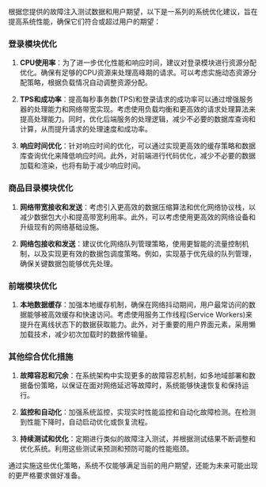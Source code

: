 根据您提供的故障注入测试数据和用户期望，以下是一系列的系统优化建议，旨在提高系统性能，确保它们符合或超过用户的期望：

### 登录模块优化

1.  **CPU使用率**：为了进一步优化性能和响应时间，建议对登录模块进行资源分配优化。确保有足够的CPU资源来处理高峰期的请求。可以考虑实施动态资源分配策略，根据负载情况自动调整资源分配。
    
2.  **TPS和成功率**：提高每秒事务数(TPS)和登录请求的成功率可以通过增强服务器的处理能力和网络带宽实现。考虑使用负载均衡和更高效的请求处理算法来提高处理能力。同时，优化后端服务的处理逻辑，减少不必要的数据库查询和计算，从而提升请求的处理速度和成功率。
    
3.  **响应时间优化**：针对响应时间的优化，可以通过实现更高效的缓存策略和数据库查询优化来降低响应时间。此外，对前端进行代码优化，减少不必要的数据加载和渲染，也将有助于减少响应时间。

### 商品目录模块优化

1.  **网络带宽接收和发送**：考虑引入更高效的数据压缩算法和优化网络协议栈，以减少数据包大小和提高带宽利用率。此外，可以考虑使用更高效的网络设备和升级现有的网络基础设施。
    
2.  **网络包接收和发送**：建议优化网络队列管理策略，使用更智能的流量控制机制，以及实现更有效的数据包调度策略。例如，实现基于优先级的队列管理，确保关键数据包能够优先处理。

### 前端模块优化

1.  **本地数据缓存**：加强本地缓存机制，确保在网络抖动期间，用户最常访问的数据能够被高效缓存和快速访问。考虑使用服务工作线程(Service Workers)来提升在离线状态下的数据获取能力。此外，对于重要的用户界面元素，采用懒加载技术，减少初次加载时的数据传输量。

### 其他综合优化措施

1.  **故障容忍和冗余**：在系统架构中实现更多的故障容忍机制，如多地域部署和数据备份策略，以保证在面对网络延迟等故障时，系统能够快速恢复和保持运行。
    
2.  **监控和自动化**：加强系统监控，实现实时性能监控和自动化故障检测。在检测到性能下降时，自动启动优化或恢复流程。
    
3.  **持续测试和优化**：定期进行类似的故障注入测试，并根据测试结果不断调整和优化系统。利用这些测试来预测和预防可能的性能瓶颈。

通过实施这些优化策略，系统不仅能够满足当前的用户期望，还能为未来可能出现的更严格要求做好准备。